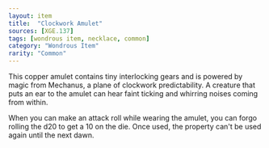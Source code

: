 ```yaml
---
layout: item
title:  "Clockwork Amulet"
sources: [XGE.137]
tags: [wondrous item, necklace, common]
category: "Wondrous Item"
rarity: "Common"
---
```


This copper amulet contains tiny interlocking gears and is powered by magic from Mechanus, a plane of clockwork predictability. A creature that puts an ear to the amulet can hear faint ticking and whirring noises coming from within.

When you can make an attack roll while wearing the amulet, you can forgo rolling the d20 to get a 10 on the die. Once used, the property can't be used again until the next dawn.